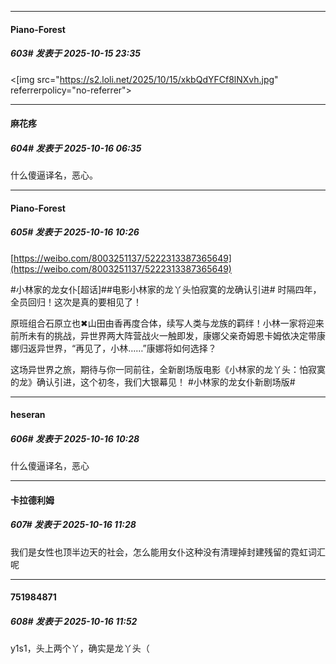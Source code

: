 ﻿
*****

####  Piano-Forest  
##### 603#       发表于 2025-10-15 23:35

<[img src="https://s2.loli.net/2025/10/15/xkbQdYFCf8lNXvh.jpg" referrerpolicy="no-referrer">


*****

####  麻花疼  
##### 604#       发表于 2025-10-16 06:35

什么傻逼译名，恶心。


*****

####  Piano-Forest  
##### 605#       发表于 2025-10-16 10:26

[https://weibo.com/8003251137/5222313387365649](https://weibo.com/8003251137/5222313387365649)

#小林家的龙女仆[超话]##电影小林家的龙丫头怕寂寞的龙确认引进# 时隔四年，全员回归！这次是真的要相见了！ 

原班组合石原立也✖山田由香再度合体，续写人类与龙族的羁绊！小林一家将迎来前所未有的挑战，异世界两大阵营战火一触即发，康娜父亲奇姆恩卡姆依决定带康娜归返异世界，“再见了，小林……”康娜将如何选择？ 

这场异世界之旅，期待与你一同前往，全新剧场版电影《小林家的龙丫头：怕寂寞的龙》确认引进，这个初冬，我们大银幕见！ #小林家的龙女仆新剧场版#

*****

####  heseran  
##### 606#       发表于 2025-10-16 10:28

什么傻逼译名，恶心


*****

####  卡拉德利姆  
##### 607#       发表于 2025-10-16 11:28

我们是女性也顶半边天的社会，怎么能用女仆这种没有清理掉封建残留的霓虹词汇呢


*****

####  751984871  
##### 608#       发表于 2025-10-16 11:52

y1s1，头上两个丫，确实是龙丫头（

